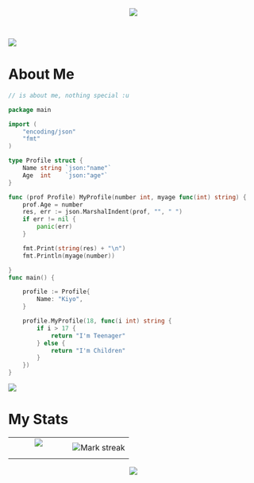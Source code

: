 <div align='center'>
  <img src=https://i.pinimg.com/originals/2d/79/a2/2d79a22c6a7902c41866fe4badebe98e.gif>
</div>

&nbsp;

<img src="https://user-images.githubusercontent.com/73097560/115834477-dbab4500-a447-11eb-908a-139a6edaec5c.gif"></p>


# About Me
```go
// is about me, nothing special :u

package main

import (
	"encoding/json"
	"fmt"
)

type Profile struct {
	Name string `json:"name"`
	Age  int    `json:"age"`
}

func (prof Profile) MyProfile(number int, myage func(int) string) {
	prof.Age = number
	res, err := json.MarshalIndent(prof, "", " ")
	if err != nil {
		panic(err)
	}

	fmt.Print(string(res) + "\n")
	fmt.Println(myage(number))

}
func main() {

	profile := Profile{
		Name: "Kiyo",
	}

	profile.MyProfile(18, func(i int) string {
		if i > 17 {
			return "I'm Teenager"
		} else {
			return "I'm Children"
		}
	})
}
```

<img src="https://user-images.githubusercontent.com/73097560/115834477-dbab4500-a447-11eb-908a-139a6edaec5c.gif"></p>



# My Stats


<table border="0" align="center">
<tr border="0">
<td width="50%" align="center">
  
  <img  align="center"  src="https://github-readme-stats.vercel.app/api?username=ItsArul&theme=tokyonight&show_icons=true&count_private=true" />
  <br></br>
</td>
<td width="50%" align="center">
  <img  align="center"  title="🔥 Get streak stats for your profile at git.io/streak-stats" alt="Mark streak" src="https://github-readme-streak-stats.herokuapp.com/?user=ItsArul&theme=tokyonight&hide_border=true" />
</td>
</tr>
</table>


<p  align="center">
<img src="https://user-images.githubusercontent.com/73097560/115834477-dbab4500-a447-11eb-908a-139a6edaec5c.gif"></p>

